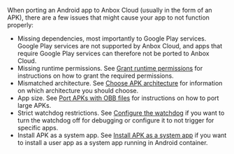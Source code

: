 When porting an Android app to Anbox Cloud (usually in the form of an APK), there are a few issues that might cause your app to not function properly:

* Missing dependencies, most importantly to Google Play services. Google Play services are not supported by Anbox Cloud, and apps that require Google Play services can therefore not be ported to Anbox Cloud.
* Missing runtime permissions. See [Grant runtime permissions](https://discourse.ubuntu.com/t/grant-runtime-permissions/26054) for instructions on how to grant the required permissions.
* Mismatched architecture. See [Choose APK architecture](https://discourse.ubuntu.com/t/choose-apk-architecture/26055) for information on which architecture you should choose.
* App size. See [Port APKs with OBB files](https://discourse.ubuntu.com/t/port-apks-with-obb-files/26056) for instructions on how to port large APKs.
* Strict watchdog restrictions. See [Configure the watchdog](https://discourse.ubuntu.com/t/configure-the-watchdog/26057) if you want to turn the watchdog off for debugging or configure it to not trigger for specific apps.
* Install APK as a system app. See [Install APK as a system app](TBD) if you want to install a user app as a system app running in Android container.
